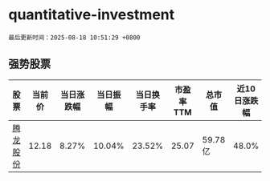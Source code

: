 # quantitative-investment

`最后更新时间：2025-08-18 10:51:29 +0800`

## 强势股票

|股票|当前价|当日涨跌幅|当日振幅|当日换手率|市盈率TTM|总市值|近10日涨跌幅|
|----|----|----|----|----|----|----|----|
|[腾龙股份](https://xueqiu.com/S/SH603158)|12.18|8.27%|10.04%|23.52%|25.07|59.78亿|48.0%|
